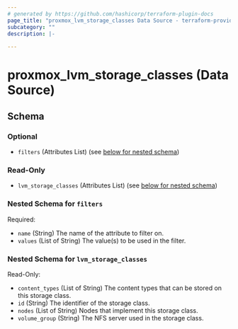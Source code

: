 ```yaml
---
# generated by https://github.com/hashicorp/terraform-plugin-docs
page_title: "proxmox_lvm_storage_classes Data Source - terraform-provider-proxmox"
subcategory: ""
description: |-
  
---
```


# proxmox_lvm_storage_classes (Data Source)





<!-- schema generated by tfplugindocs -->
## Schema

### Optional

- `filters` (Attributes List) (see [below for nested schema](#nestedatt--filters))

### Read-Only

- `lvm_storage_classes` (Attributes List) (see [below for nested schema](#nestedatt--lvm_storage_classes))

<a id="nestedatt--filters"></a>
### Nested Schema for `filters`

Required:

- `name` (String) The name of the attribute to filter on.
- `values` (List of String) The value(s) to be used in the filter.


<a id="nestedatt--lvm_storage_classes"></a>
### Nested Schema for `lvm_storage_classes`

Read-Only:

- `content_types` (List of String) The content types that can be stored on this storage class.
- `id` (String) The identifier of the storage class.
- `nodes` (List of String) Nodes that implement this storage class.
- `volume_group` (String) The NFS server used in the storage class.


